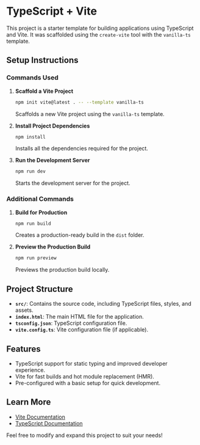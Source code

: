 # TypeScript + Vite

This project is a starter template for building applications using TypeScript and Vite. It was scaffolded using the `create-vite` tool with the `vanilla-ts` template.

## Setup Instructions

### Commands Used

1. **Scaffold a Vite Project**
   ```bash
   npm init vite@latest . -- --template vanilla-ts
   ```
   Scaffolds a new Vite project using the `vanilla-ts` template.

2. **Install Project Dependencies**
   ```bash
   npm install
   ```
   Installs all the dependencies required for the project.

3. **Run the Development Server**
   ```bash
   npm run dev
   ```
   Starts the development server for the project.

### Additional Commands

1. **Build for Production**
   ```bash
   npm run build
   ```
   Creates a production-ready build in the `dist` folder.

2. **Preview the Production Build**
   ```bash
   npm run preview
   ```
   Previews the production build locally.

## Project Structure

- **`src/`**: Contains the source code, including TypeScript files, styles, and assets.
- **`index.html`**: The main HTML file for the application.
- **`tsconfig.json`**: TypeScript configuration file.
- **`vite.config.ts`**: Vite configuration file (if applicable).

## Features

- TypeScript support for static typing and improved developer experience.
- Vite for fast builds and hot module replacement (HMR).
- Pre-configured with a basic setup for quick development.

## Learn More

- [Vite Documentation](https://vitejs.dev/)
- [TypeScript Documentation](https://www.typescriptlang.org/)

Feel free to modify and expand this project to suit your needs!
